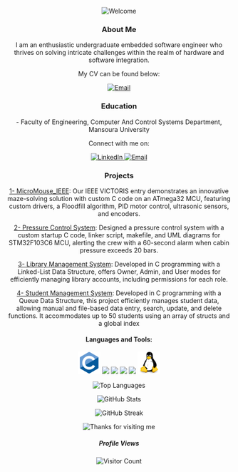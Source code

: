 <p align="center">
  <img src="https://steamuserimages-a.akamaihd.net/ugc/860610312554032555/487E65FCC15C60E817F901A747D323B25AB584A1/?imw=5000&imh=5000&ima=fit&impolicy=Letterbox&imcolor=%23000000&letterbox=false" alt="Welcome" />
</p>
<h3 align="center">About Me</h3> 
<p align="center">
  I am an enthusiastic undergraduate embedded software engineer who thrives on solving intricate challenges within the realm of hardware and software integration.
  <p align="center">
  <span>My CV can be found below:</span>
</p>
  <p align="center">
<a href="https://drive.google.com/file/d/12b5ni6SdPb0HAHB8i18VahHdiR0OG4R3/view?usp=sharing" target="_blank">
    <img src="https://as2.ftcdn.net/v2/jpg/00/99/38/75/1000_F_99387513_nXXJsxWvAPgh9qrvM57wEyyzqbAkgClJ.jpg" alt="Email" height="50" width="50" />
  </a>
</p>

<h3 align="center">Education</h3>
<p align="center">
  - Faculty of Engineering, Computer And Control Systems Department, Mansoura University
</p>

<p align="center">
  Connect with me on:
</p>
<p align="center">
  <a href="https://www.linkedin.com/in/amir-elbasiony-57809b204" target="_blank">
    <img src="https://raw.githubusercontent.com/rahuldkjain/github-profile-readme-generator/master/src/images/icons/Social/linked-in-alt.svg" alt="LinkedIn" height="30" width="40" />
  </a>
  <a href="mailto:amirbasiony14@gmail.com" target="_blank">
    <img src="https://img.icons8.com/color/48/000000/gmail.png" alt="Email" height="30" width="40" />
  </a>
</p>

<h3 align="center">Projects</h3>
<p align="center">
  <a href="https://github.com/AmirBasiony/MicroMouse_IEEE">1- MicroMouse_IEEE</a>: Our IEEE VICTORIS entry demonstrates an innovative maze-solving solution with custom C code on an ATmega32 MCU, featuring custom drivers, a Floodfill algorithm, PID motor control, ultrasonic sensors, and encoders.
</p>
<p align="center">
  <a href="https://github.com/AmirBasiony/Mastering_Embedded_Systems/tree/main/First_Term_Projects/P1_Pressure_Controller_Project">2- Pressure Control System</a>:  Designed a pressure control system with a custom startup C code, linker script, makefile, and UML diagrams for STM32F103C6 MCU, alerting the crew with a 60-second alarm when cabin pressure exceeds 20 bars.
</p>
<p align="center">
  <a href="https://github.com/AmirBasiony/Library_Management_System"> 3- Library Management System</a>: Developed  in C programming with a Linked-List Data Structure, offers Owner, Admin, and User modes for efficiently managing library accounts, including permissions for each role.
</p>
<p align="center">
  <a href="https://github.com/AmirBasiony/Student_Managment_System">4- Student Management System</a>: Developed in C programming with a Queue Data Structure, this project efficiently manages student data, allowing manual and file-based data entry, search, update, and delete functions. It accommodates up to 50 students using an array of structs and a global index
</p>


<h4 align="center">Languages and Tools:</h4>
<p align="center">
  <code><img height="50" src="https://raw.githubusercontent.com/devicons/devicon/master/icons/c/c-original.svg"></code>
  <code><img height="50" src="https://www.vectorlogo.zone/logos/git-scm/git-scm-icon.svg"></code>
  <code><img height="50" src="https://user-images.githubusercontent.com/674621/71187801-14e60a80-2280-11ea-94c9-e56576f76baf.png"></code>
  <code><img height="50" src="https://upload.wikimedia.org/wikipedia/commons/thumb/6/69/Notepad%2B%2B_Logo.svg/2367px-Notepad%2B%2B_Logo.svg.png"></code>
  <code><img height="50" src="https://www.devopsschool.com/trainer/assets/images/makefiles-logo.png"></code>
  <code><img height="50" src="https://raw.githubusercontent.com/devicons/devicon/master/icons/linux/linux-original.svg"></code>
</p>

<p align="center">
  <img src="https://github-readme-stats.vercel.app/api/top-langs?username=amirbasiony&show_icons=true&locale=en&layout=compact" alt="Top Languages" />
</p>

<p align="center">
  <img src="https://github-readme-stats.vercel.app/api?username=amirbasiony&show_icons=true&locale=en" alt="GitHub Stats" />
</p>

<p align="center">
  <img src="https://github-readme-streak-stats.herokuapp.com/?user=amirbasiony" alt="GitHub Streak" />
</p>

<div align="center">
  <img height="120" alt="Thanks for visiting me" width="100%" src="https://raw.githubusercontent.com/BrunnerLivio/brunnerlivio/master/images/marquee.svg" />
  <br />
</div>

<h5 align="center">Profile Views</h5>
<div align="center">
  <img src="https://profile-counter.glitch.me/AmirBasiony/count.svg" alt="Visitor Count" />
</div>
